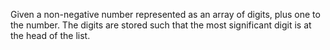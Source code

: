 Given a non-negative number represented as an array of digits, plus one to the number. The digits are stored such that the most significant digit is at the head of the list.

